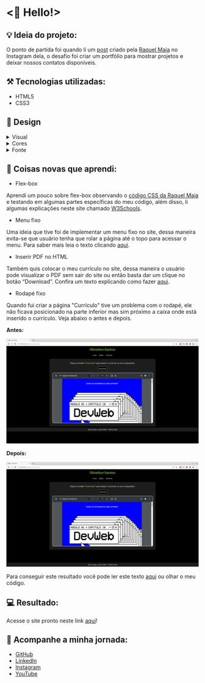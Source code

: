 # <🖖 Hello!>

 ## 💡 Ideia do projeto:

O ponto de partida foi quando li um [post](https://www.instagram.com/p/CoLfxKUOxtx/) criado pela [Raquel Maia](https://github.com/raquel-maia) no Instagram dela, o desafio foi criar um portfólio para mostrar projetos e deixar nossos contatos disponíveis.

## ⚒️ Tecnologias utilizadas:

- HTML5
- CSS3

## 🎨 Design 

<details>
<summary>Visual</summary>
Decidi optar por um visual minimalista, o foco principal está no conteúdo, portanto para mim faz sentido buscar eliminar as distrações visuais que não sejam relevantes para o meu objetivo principal que é a informação.
</details>

<details>
<summary>Cores</summary>
Utilizei uma paleta com 4 cores, sendo 3 cores mais neutras e uma para destaque de elementos como textos, botões, links, etc.

Cores utilizadas:

cor-primaria: #000000;
cor-secundaria: #1d1d1d;
cor-terciaria: #ffffff;
cor-quartenaria: #71ae3f; 
</details>

<details>
<summary>Fonte</summary>
A fonte utilizada chama-se Inter, conheci essa fonte através de uma distribuição linux chamada [Elementary OS](https://elementary.io/). Pessoalmente acho a fonte bem simples, tem boa legibilidade e diferentes pesos (todas essas características se conectam com o meu site).
Você pode encontrar a fonte clicando [aqui](https://fonts.google.com/specimen/Inter)
</details>

## 📝 Coisas novas que aprendi:

- Flex-box

Aprendi um pouco sobre flex-box observando o [código CSS da Raquel Maia](https://github.com/raquel-maia/portfolio) e testando em algumas partes específicas do meu código, além disso, li algumas explicações neste site chamado [W3Schools](https://www.w3schools.com/css/css3_flexbox.asp).

- Menu fixo

Uma ideia que tive foi de implementar um menu fixo no site, dessa maneira evita-se que usuário tenha que rolar a página até o topo para acessar o menu. Para saber mais leia o texto clicando [aqui](https://www.w3schools.com/howto/howto_css_sticky_element.asp).

- Inserir PDF no HTML

Também quis colocar o meu currículo no site, dessa maneira o usuário pode visualizar o PDF sem sair do site ou então basta dar um clique no botão “Download”. Confira um texto explicando como fazer [aqui](https://pdf.wondershare.com.br/pdf-knowledge/insert-pdf-in-html.html).

- Rodapé fixo

Quando fui criar a página "Currículo" tive um problema com o rodapé, ele não ficava posicionado na parte inferior mas sim próximo a caixa onde está inserido o currículo. Veja abaixo o antes e depois.

**Antes:**

![Antes](imagens/rodape-antes.png)

**Depois:**

![Depois](imagens/rodape-depois.png)

Para conseguir este resultado você pode ler este texto [aqui](https://www.w3schools.com/howto/howto_css_fixed_footer.asp) ou olhar o meu código.

## 💻 Resultado:

Acesse o site pronto neste link [aqui](https://oliveltonsantos.github.io/portfolio/)!

## 📱 Acompanhe a minha jornada:

- [GitHub](https://github.com/oliveltonsantos)
- [LinkedIn](https://www.linkedin.com/in/olivelton-santos)
- [Instagram](https://www.instagram.com/navegandoemc0d1gos)
- [YouTube](https://www.youtube.com/@navegandoemc0d1gos)

